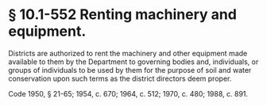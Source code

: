 # § 10.1-552 Renting machinery and equipment.

<p>Districts are authorized to rent the machinery and other equipment made available to them by the Department to governing bodies and, individuals, or groups of individuals to be used by them for the purpose of soil and water conservation upon such terms as the district directors deem proper.</p><p>Code 1950, § 21-65; 1954, c. 670; 1964, c. 512; 1970, c. 480; 1988, c. 891.</p>